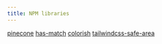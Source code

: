 ```yaml
---
title: NPM libraries
---
```


[pinecone](https://github.com/mvllow/pinecone)
[has-match](https://github.com/mvllow/has-match)
[colorish](https://github.com/mvllow/colorish)
[tailwindcss-safe-area](https://github.com/mvllow/tailwindcss-safe-area)
